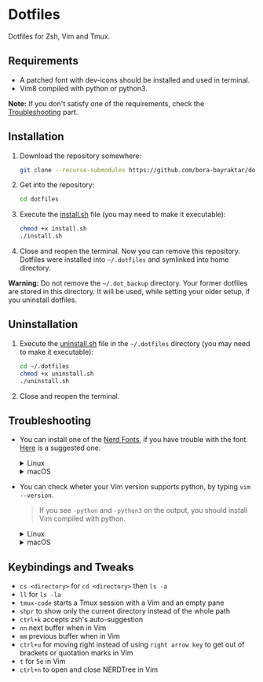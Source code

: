# Dotfiles

Dotfiles for Zsh, Vim and Tmux.

## Requirements

* A patched font with dev-icons should be installed and used in terminal.
* Vim8 compiled with python or python3.
  
**Note:** If you don't satisfy one of the requirements, check the [Troubleshooting](#troubleshooting) part.

## Installation

1. Download the repository somewhere:
   
   ```bash
   git clone --recurse-submodules https://github.com/bora-bayraktar/dotfiles.git
   ```
2. Get into the repository:
   
   ```bash
   cd dotfiles
   ```
3. Execute the [install.sh](https://github.com/bora-bayraktar/dotfiles/blob/master/install.sh) file (you may need to make it executable):
   
   ```bash
   chmod +x install.sh
   ./install.sh
   ```
4. Close and reopen the terminal. Now you can remove this repository. Dotfiles were installed into ```~/.dotfiles``` and symlinked into home directory.

**Warning:** Do not remove the ```~/.dot_backup``` directory. Your former dotfiles are stored in this directory. It will be used, while setting your older setup, if you uninstall dotfiles. 

## Uninstallation

1. Execute the [uninstall.sh](https://github.com/bora-bayraktar/dotfiles/blob/master/uninstall.sh) file in the ```~/.dotfiles``` directory (you may need to make it executable):
   
   ```bash
   cd ~/.dotfiles
   chmod +x uninstall.sh
   ./uninstall.sh
   ```

2. Close and reopen the terminal.
   
## Troubleshooting

* You can install one of the [Nerd Fonts](https://github.com/ryanoasis/nerd-fonts), if you have trouble with the font. [Here](https://github.com/ryanoasis/nerd-fonts/blob/master/patched-fonts/JetBrainsMono/Regular/complete/JetBrains%20Mono%20Regular%20Nerd%20Font%20Complete%20Mono.ttf) is a suggested one.
  
  <details>
    <summary>Linux</summary>

   1. Choose a font and download the proper file in the ```complete``` folder.
   2. Move the file into the ```~/.local/share/fonts/``` directory. If you don't have ```fonts``` directory, you need to create.
   3. Change the font from your terminal app's preferences menu.
  </details>
  
  <details>
    <summary>macOS</summary>

   1. Choose a font and download the proper file in the ```complete``` folder.
   2. Move the file into the ```~/Library/Fonts/``` directory.
   3. Change the font from your terminal app's preferences menu.
  </details>
* You can check wheter your Vim version supports python, by typing ```vim --version```.
  >If you see ```-python``` and ```-python3``` on the output, you should install Vim compiled with python.

  <details>
    <summary>Linux</summary>

    ```bash
    sudo apt-get update
    sudo apt-get install vim-gtk
    ```
   </details>

   <details>
     <summary>macOS</summary>
     
     ```bash
     brew install vim
     ```
## Keybindings and Tweaks

* ```cs <directory>``` for ```cd <directory>``` then ```ls -a```
* ```ll``` for ```ls -la```
* ```tmux-code``` starts a Tmux session with a Vim and an empty pane
* ```shpr``` to show only the current directory instead of the whole path
* ```ctrl+k``` accepts zsh's auto-suggestion
* ```nn``` next buffer when in Vim
* ```mm``` previous buffer when in Vim
* ```ctrl+u``` for moving right instead of using ```right arrow key``` to get out of brackets or quotation marks in Vim
* ```t``` for ```5e``` in Vim
* ```ctrl+n``` to open and close NERDTree in Vim